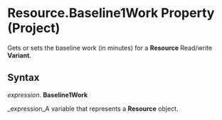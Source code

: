 
# Resource.Baseline1Work Property (Project)

Gets or sets the baseline work (in minutes) for a  **Resource** Read/write **Variant**.


## Syntax

 _expression_. **Baseline1Work**

 _expression_A variable that represents a  **Resource** object.


